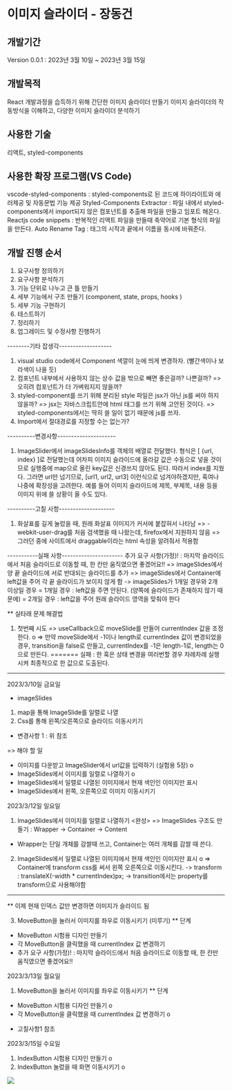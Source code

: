 <h1> 이미지 슬라이더 - 장동건 </h1>
 <h2> 개발기간 </h2>
 Version 0.0.1 : 2023년 3월 10일 ~ 2023년 3월 15일
 
 <h2> 개발목적 </h2>
 React 개발과정을 습득하기 위해 간단한 이미지 슬라이더 만들기
 이미지 슬라이더의 작동방식을 이해하고, 다양한 이미지 슬라이더 분석하기 
 
 <h2> 사용한 기술 </h2>
 리액트, styled-components
 
 <h2> 사용한 확장 프로그램(VS Code) </h2>
 vscode-styled-components : styled-components로 된 코드에 하이라이트와 에러제공 및 자동문법 기능 제공
 Styled-Components Extractor : 파일 내에서 styled-components에서 import되지 않은 컴포넌트를 추출해 파일을 만들고 임포트 해온다.
 Reactjs code snippets : 반복적인 리액트 파일을 만들때 축약어로 기본 형식의 파일을 만든다.
 Auto Rename Tag : 태그의 시작과 끝에서 이름을 동시에 바꿔준다.
 
 
 <h2> 개발 진행 순서 </h1>
  <ol>
   <li> 요구사항 정의하기 </li>
   <li> 요구사항 분석하기 </li>
   <li> 기능 단위로 나누고 큰 틀 만들기 </li>
   <li> 세부 기능에서 구조 만들기 (component, state, props, hooks ) </li>
   <li> 세부 기능 구현하기 </li>
   <li> 테스트하기 </li> 
   <li> 정리하기 </li>
   <li> 업그레이드 및 수정사항 진행하기 </li>
  </ol> 




--------기타 잡생각-------------------
 1. visual studio code에서 Component 색깔이 눈에 띄게 변경하자. (빨간색이나 보라색이 나을 듯)
 2. 컴포넌트 내부에서 사용하지 않는 상수 값을 밖으로 빼면 좋은걸까? 나쁜걸까?
  => 오히려 컴포넌트가 더 가벼워지지 않을까?
 3. styled-component를 쓰기 위해 분리된 style 파일은 jsx가 아닌 js를 써야 하지 않을까?
  => jsx는 자바스크립트안에 html 태그를 쓰기 위해 고안된 것이다.
  => styled-components에서는 딱히 쓸 일이 없기 때문에 js를 쓰자.
 4. Import에서 절대경로를 지정할 수는 없는가?

 ----------변경사항---------------------
 1. ImageSlider에서 imageSlidesInfo를 객체의 배열로 전달했다.
 형식은 [ {url, index} ]로 전달했는데 어차피 이미지 슬라이드에 올라갈 값은 수동으로 넣을 것이므로
 실행중에 map으로 올린 key값은 신경쓰지 않아도 된다. 따라서 index를 지웠다.
 그러면 url만 넘기므로, [url1, url2, url3] 이런식으로 넘겨야하겠지만, 혹여나 나중에 확장성을 고려한다.
 예를 들어 이미지 슬라이드에 제목, 부제목, 내용 등을 이미지 위에 쓸 상황이 올 수도 있다.

 ----------고칠 사항--------------------
1. 화살표를 길게 눌렀을 때, 원래 화살표 이미지가 커서에 붙잡혀서 나타남
=> -webkit-user-drag를 처음 검색했을 때 나왔는데, firefox에서 지원하지 않음
=> 그러던 중에 사이트에서 draggable이라는 html 속성을 알려줘서 적용함

-----------실패 사항----------------------
  추가 요구 사항(가정)! : 마지막 슬라이드에서 처음 슬라이드로 이동할 때, 한 칸만 움직였으면 좋겠어요!!
  => imageSlides에서 양 끝 슬라이드에 서로 반대되는 슬라이드를 추가
  => imageSlides에서 Container에 left값을 주어 각 끝 슬라이드가 보이지 않게 함
   -> imageSlides가 1개일 경우와 2개 이상일 경우
    = 1개일 경우 : left값을 주면 안된다. (양쪽에 슬라이드가 존재하지 않기 때문에)
    = 2개일 경우 : left값을 주어 원래 슬라이드 영역을 맞춰야 한다

  ** 실타래 문제 해결법
  1. 첫번째 시도
  => useCallback으로 moveSlide를 만들어 currentIndex 값을 조정한다. o
  => 만약 moveSlide에서 -1이나 length로 currentIndex 값이 변경되었을 경우, transition을 false로 만들고, currentIndex를 -1은 length-1로, length는 0으로 만든다.
  ======= 실패 : 한 훅은 상태 변경을 여러번할 경우 차례차례 실행시켜 최종적으로 한 값으로 도출된다. 
  ------------------------------------------------------------------------

2023/3/10일 금요일
- imageSlides
 1. map을 통해 ImageSlide를 일렬로 나열
 2. Css를 통해 왼쪽/오른쪽으로 슬라이드 이동시키기
 * 변경사항 1 : 위 참조

=> 해야 할 일 
 - 이미지를 다운받고 ImageSlider에서 url값을 입력하기 (실험용 5장) o
 - ImageSlides에서 이미지를 일렬로 나열하기 o
 - ImageSlides에서 일렬로 나열된 이미지에서 현재 색인인 이미지만 표시
 - ImageSlides에서 왼쪽, 오른쪽으로 이미지 이동시키기

2023/3/12일 일요일
1. ImageSlides에서 이미지를 일렬로 나열하기 <완성>
=> ImageSlides 구조도 만들기 : Wrapper ->  Container -> Content 
  * Wrapper는 단일 개체를 감쌀때 쓰고, Container는 여러 개체를 감쌀 때 쓴다.

2. ImageSlides에서 일렬로 나열된 이미지에서 현재 색인인 이미지만 표시 o
=> Container에 transform css를 써서 왼쪽 오른쪽으로 이동시킨다.
 -> transform : translateX(-width * currentIndex)px;
 -> transition에서는 property를 transform으로 사용해야함
----------------------------------------------------
** 이제 현재 인덱스 값만 변경하면 이미지가 슬라이드 됨 

3. MoveButton을 눌러서 이미지를 좌우로 이동시키기 (미루기)
** 단계
 - MoveButton 시험용 디자인 만들기
 - 각 MoveButton을 클릭했을 때 currentIndex 값 변경하기
 - 추가 요구 사항(가정)! : 마지막 슬라이드에서 처음 슬라이드로 이동할 때, 한 칸만 움직였으면 좋겠어요!!

2023/3/13일 월요일
1. MoveButton을 눌러서 이미지를 좌우로 이동시키기 
** 단계
 - MoveButton 시험용 디자인 만들기 o
 - 각 MoveButton을 클릭했을 때 currentIndex 값 변경하기 o
 
 * 고칠사항1 참조

2023/3/15일 수요일
1. IndexButton 시험용 디자인 만들기 o
2. IndexButton 눌렀을 때 화면 이동시키기 o

<img src="https://user-images.githubusercontent.com/122195454/225484144-d5350982-a680-4d39-b9e5-26a18a30fe28.gif" />


